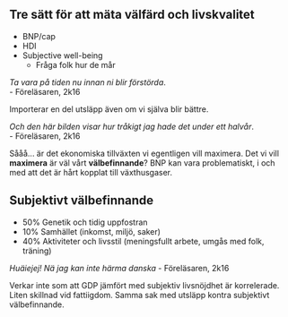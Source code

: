 ## Tre sätt för att mäta välfärd och livskvalitet
* BNP/cap
* HDI
* Subjective well-being
  * Fråga folk hur de mår

*Ta vara på tiden nu innan ni blir förstörda*.  
  \- Föreläsaren, 2k16

Importerar en del utsläpp även om vi själva blir bättre.

*Och den här bilden visar hur tråkigt jag hade det under ett halvår*.  
  \- Föreläsaren, 2k16

Sååå... är det ekonomiska tillväxten vi egentligen vill maximera. Det vi vill **maximera** är väl vårt **välbefinnande**? BNP kan vara problematiskt, i och med att det är hårt kopplat till växthusgaser.

## Subjektivt välbefinnande
* 50% Genetik och tidig uppfostran
* 10% Samhället (inkomst, miljö, saker)
* 40% Aktiviteter och livsstil (meningsfullt arbete, umgås med folk, träning)

*Huäiejej! Nä jag kan inte härma danska*
  \- Föreläsaren, 2k16

Verkar inte som att GDP jämfört med subjektiv livsnöjdhet är korrelerade. Liten skillnad vid fattiigdom. Samma sak med utsläpp kontra subjektivt välbefinnande.
